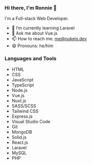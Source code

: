### Hi there, I'm Ronnie 👋

I'm a Full-stack Web Developer.

- 🌱 I’m currently learning Laravel
- 💬 Ask me about Vue.js
- 📫 How to reach me: [me@nukejs.dev](mailto:me@nukejs.dev)
- 😄 Pronouns: he/him

### Languages and Tools
- HTML
- CSS
- JavaScript
- TypeScript
- Node.js
- Vue.js
- Nuxt.js
- SASS/SCSS
- Tailwind CSS
- Express.js
- Visual Studio Code
- Git
- MongoDB
- Solid.js
- React.js
- Laravel
- MySQL
- PHP
